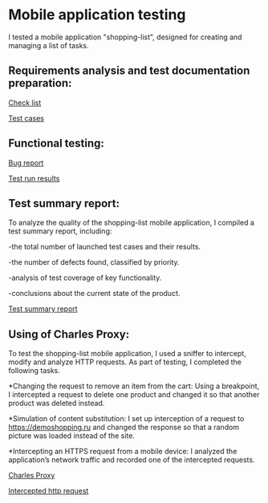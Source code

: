 # Mobile application testing
I tested a mobile application "shopping-list", designed for creating and managing a list of tasks.

## Requirements analysis and test documentation preparation:

[Check list](https://docs.google.com/spreadsheets/d/1ZDBFI9ZM9S9ehtDhM_fdagTEnRy36m8_UTYZ_KH_eWE/edit?usp=sharing)

[Test cases](https://github.com/KseniiaPetrova923/mobile/blob/main/test_cases.pdf)

## Functional testing:

[Bug report](https://github.com/KseniiaPetrova923/mobile/blob/main/Issues.xlsx)

[Test run results](https://github.com/KseniiaPetrova923/mobile/blob/main/test_run.pdf)

## Test summary report:
To analyze the quality of the shopping-list mobile application, I compiled a test summary report, including:

-the total number of launched test cases and their results.

-the number of defects found, classified by priority.

-analysis of test coverage of key functionality.

-conclusions about the current state of the product.

[Test summary report ](https://github.com/KseniiaPetrova923/mobile/blob/main/Test%20Summary%20Report.pdf)

## Using of Charles Proxy:
To test the shopping-list mobile application, I used a sniffer to intercept, modify and analyze HTTP requests. As part of testing, I completed the following tasks.

*Changing the request to remove an item from the cart:
Using a breakpoint, I intercepted a request to delete one product and changed it so that another product was deleted instead.

*Simulation of content substitution:
I set up interception of a request to https://demoshopping.ru and changed the response so that a random picture was loaded instead of the site.

*Intercepting an HTTPS request from a mobile device:
I analyzed the application’s network traffic and recorded one of the intercepted requests.

[Charles Proxy](https://github.com/KseniiaPetrova923/mobile/blob/main/Charles%20proxy.mov)

[Intercepted http request](https://github.com/KseniiaPetrova923/mobile/blob/main/http%20request.png)

